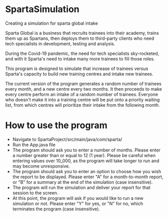 # SpartaSimulation
Creating a simulation for sparta global intake

Sparta Global is a business that recruits trainees into their academy, trains them up as Spartans, then deploys them to third-party clients who need tech specialists in development, testing and analysis.

During the Covid-19 pandemic, the need for tech specialists sky-rocketed, and with it Sparta's need to intake many more trainees to fill those roles.

This program is designed to simulate that increase of trainees versus Sparta's capacity to build new training centres and intake new trainees.

The current version of the program generates a random number of trainees every month, and a new centre every two months. It then proceeds to make every centre perform an intake of a random number of trainees. Everyone who doesn't make it into a training centre will be put onto a priority waiting list, from which centres will prioritize their intake from the following month.

# How to use the program

- Navigate to SpartaProject/src/main/java/com/sparta/
- Run the App.java file
- The program should ask you to enter a number of months. Please enter a number greater than or equal to 12 (1 year). Please be careful when entering values over 10_000, as the program will take longer to run and may become unresponsive.
- The program should ask you to enter an option to choose how you wish the report to be displayed. Please enter "A" for a month-to-month report, or "B" for a summary at the end of the simulation (case insensitive).
- The program will run the simulation and deliver your report for that session to the screen.
- At this point, the program will ask if you would like to run a new simulation or not. Please enter "Y" for yes, or "N" for no, which terminates the program (case insensitive).
